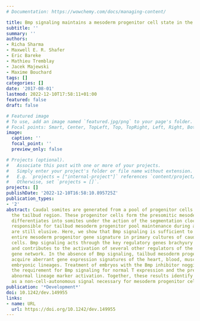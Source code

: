 ```yaml
---
# Documentation: https://wowchemy.com/docs/managing-content/

title: Bmp signaling maintains a mesoderm progenitor cell state in the mouse tailbud
subtitle: ''
summary: ''
authors:
- Richa Sharma
- Maxwell E. R. Shafer
- Eric Bareke
- Mathieu Tremblay
- Jacek Majewski
- Maxime Bouchard
tags: []
categories: []
date: '2017-08-01'
lastmod: 2022-12-10T17:58:11+01:00
featured: false
draft: false

# Featured image
# To use, add an image named `featured.jpg/png` to your page's folder.
# Focal points: Smart, Center, TopLeft, Top, TopRight, Left, Right, BottomLeft, Bottom, BottomRight.
image:
  caption: ''
  focal_point: ''
  preview_only: false

# Projects (optional).
#   Associate this post with one or more of your projects.
#   Simply enter your project's folder or file name without extension.
#   E.g. `projects = ["internal-project"]` references `content/project/deep-learning/index.md`.
#   Otherwise, set `projects = []`.
projects: []
publishDate: '2022-12-10T16:58:10.895725Z'
publication_types:
- '2'
abstract: Caudal somites are generated from a pool of progenitor cells located in
  the tailbud region. These progenitor cells form the presomitic mesoderm that gradually
  differentiates into somites under the action of the segmentation clock. The signals
  responsible for tailbud mesoderm progenitor pool maintenance during axial elongation
  are still elusive. Here, we show that Bmp signaling is sufficient to activate the
  entire mesoderm progenitor gene signature in primary cultures of caudal mesoderm
  cells. Bmp signaling acts through the key regulatory genes brachyury (T) and Nkx1-2
  and contributes to the activation of several other regulators of the mesoderm progenitor
  gene network. In the absence of Bmp signaling, tailbud mesoderm progenitor cells
  acquire aberrant gene expression signatures of the heart, blood, muscle and skeletal
  embryonic lineages. Treatment of embryos with the Bmp inhibitor noggin confirmed
  the requirement for Bmp signaling for normal T expression and the prevention of
  abnormal lineage marker activation. Together, these results identify Bmp signaling
  as a non-cell-autonomous signal necessary for mesoderm progenitor cell homeostasis.
publication: '*Development*'
doi: 10.1242/dev.149955
links:
- name: URL
  url: https://doi.org/10.1242/dev.149955
---
```

